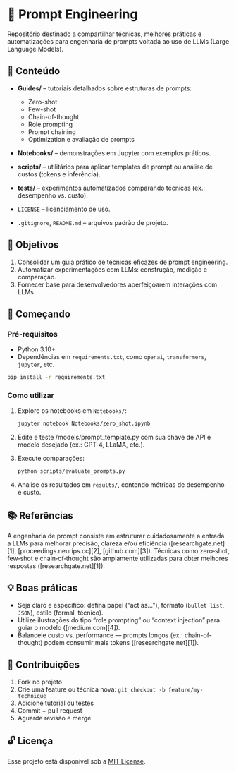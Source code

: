 # 🔧 Prompt Engineering

Repositório destinado a compartilhar técnicas, melhores práticas e automatizações para engenharia de prompts voltada ao uso de LLMs (Large Language Models).

## 📖 Conteúdo

* **Guides/** – tutoriais detalhados sobre estruturas de prompts:

  * Zero-shot
  * Few-shot
  * Chain-of-thought
  * Role prompting
  * Prompt chaining
  * Optimization e avaliação de prompts
* **Notebooks/** – demonstrações em Jupyter com exemplos práticos.
* **scripts/** – utilitários para aplicar templates de prompt ou análise de custos (tokens e inferência).
* **tests/** – experimentos automatizados comparando técnicas (ex.: desempenho vs. custo).
* `LICENSE` – licenciamento de uso.
* `.gitignore`, `README.md` – arquivos padrão de projeto.

## 🎯 Objetivos

1. Consolidar um guia prático de técnicas eficazes de prompt engineering.
2. Automatizar experimentações com LLMs: construção, medição e comparação.
3. Fornecer base para desenvolvedores aperfeiçoarem interações com LLMs.

## 🚀 Começando

### Pré-requisitos

* Python 3.10+
* Dependências em `requirements.txt`, como `openai`, `transformers`, `jupyter`, etc.

```bash
pip install -r requirements.txt
```

### Como utilizar

1. Explore os notebooks em `Notebooks/`:

   ```bash
   jupyter notebook Notebooks/zero_shot.ipynb
   ```
2. Edite e teste /models/prompt\_template.py com sua chave de API e modelo desejado (ex.: GPT‑4, LLaMA, etc.).
3. Execute comparações:

   ```bash
   python scripts/evaluate_prompts.py
   ```
4. Analise os resultados em `results/`, contendo métricas de desempenho e custo.

## 📚 Referências

A engenharia de prompt consiste em estruturar cuidadosamente a entrada a LLMs para melhorar precisão, clareza e/ou eficiência ([researchgate.net][1], [proceedings.neurips.cc][2], [github.com][3]). Técnicas como zero‑shot, few‑shot e chain‑of‑thought são amplamente utilizadas para obter melhores respostas ([researchgate.net][1]).

## 💡 Boas práticas

* Seja claro e específico: defina papel (“act as…”), formato (`bullet list`, `JSON`), estilo (formal, técnico).
* Utilize ilustrações do tipo “role prompting” ou “context injection” para guiar o modelo ([medium.com][4]).
* Balanceie custo vs. performance — prompts longos (ex.: chain-of-thought) podem consumir mais tokens ([researchgate.net][1]).

## 🧠 Contribuições

1. Fork no projeto
2. Crie uma feature ou técnica nova: `git checkout -b feature/my-technique`
3. Adicione tutorial ou testes
4. Commit + pull request
5. Aguarde revisão e merge

## 🔓 Licença

Esse projeto está disponível sob a [MIT License](LICENSE).
